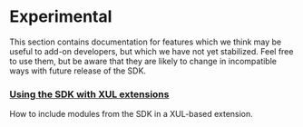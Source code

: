 # Experimental #

This section contains documentation for features which we think may be useful
to add-on developers, but which we have not yet stabilized. Feel free to use
them, but be aware that they are likely to change in incompatible ways with
future release of the SDK.

### [Using the SDK with XUL extensions](/dev-guide/addon-development/xul-extensions) ###

How to include modules from the SDK in a XUL-based extension.